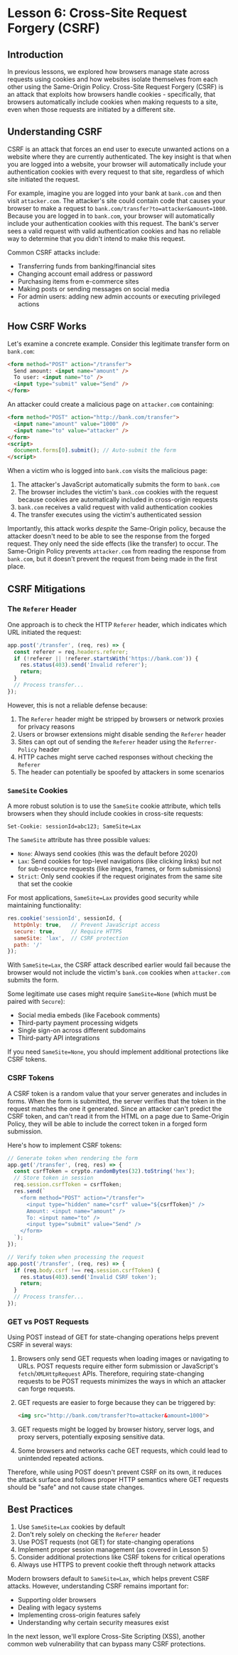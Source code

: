# Lesson 6: Cross-Site Request Forgery (CSRF)

## Introduction

In previous lessons, we explored how browsers manage state across requests using cookies and how websites isolate themselves from each other using the Same-Origin Policy. Cross-Site Request Forgery (CSRF) is an attack that exploits how browsers handle cookies - specifically, that browsers automatically include cookies when making requests to a site, even when those requests are initiated by a different site.

## Understanding CSRF

CSRF is an attack that forces an end user to execute unwanted actions on a website where they are currently authenticated. The key insight is that when you are logged into a website, your browser will automatically include your authentication cookies with every request to that site, regardless of which site initiated the request.

For example, imagine you are logged into your bank at `bank.com` and then visit `attacker.com`. The attacker's site could contain code that causes your browser to make a request to `bank.com/transfer?to=attacker&amount=1000`. Because you are logged in to `bank.com`, your browser will automatically include your authentication cookies with this request. The bank's server sees a valid request with valid authentication cookies and has no reliable way to determine that you didn't intend to make this request.

Common CSRF attacks include:
- Transferring funds from banking/financial sites
- Changing account email address or password
- Purchasing items from e-commerce sites
- Making posts or sending messages on social media
- For admin users: adding new admin accounts or executing privileged actions

## How CSRF Works

Let's examine a concrete example. Consider this legitimate transfer form on `bank.com`:

```html
<form method="POST" action="/transfer">
  Send amount: <input name="amount" />
  To user: <input name="to" />
  <input type="submit" value="Send" />
</form>
```

An attacker could create a malicious page on `attacker.com` containing:

```html
<form method="POST" action="http://bank.com/transfer">
  <input name="amount" value="1000" />
  <input name="to" value="attacker" />
</form>
<script>
  document.forms[0].submit(); // Auto-submit the form
</script>
```

When a victim who is logged into `bank.com` visits the malicious page:
1. The attacker's JavaScript automatically submits the form to `bank.com`
2. The browser includes the victim's `bank.com` cookies with the request because cookies are automatically included in cross-origin requests
3. `bank.com` receives a valid request with valid authentication cookies
4. The transfer executes using the victim's authenticated session

Importantly, this attack works _despite_ the Same-Origin policy, because the attacker doesn't need to be able to see the response from the forged request. They only need the side effects (like the transfer) to occur. The Same-Origin Policy prevents `attacker.com` from reading the response from `bank.com`, but it doesn't prevent the request from being made in the first place.

## CSRF Mitigations

### The `Referer` Header

One approach is to check the HTTP `Referer` header, which indicates which URL initiated the request:

```javascript
app.post('/transfer', (req, res) => {
  const referer = req.headers.referer;
  if (!referer || !referer.startsWith('https://bank.com')) {
    res.status(403).send('Invalid referer');
    return;
  }
  // Process transfer...
});
```

However, this is not a reliable defense because:
1. The `Referer` header might be stripped by browsers or network proxies for privacy reasons
2. Users or browser extensions might disable sending the `Referer` header
3. Sites can opt out of sending the `Referer` header using the `Referrer-Policy` header
4. HTTP caches might serve cached responses without checking the `Referer`
5. The header can potentially be spoofed by attackers in some scenarios

### `SameSite` Cookies

A more robust solution is to use the `SameSite` cookie attribute, which tells browsers when they should include cookies in cross-site requests:

```http
Set-Cookie: sessionId=abc123; SameSite=Lax
```

The `SameSite` attribute has three possible values:
- `None`: Always send cookies (this was the default before 2020)
- `Lax`: Send cookies for top-level navigations (like clicking links) but not for sub-resource requests (like images, frames, or form submissions)
- `Strict`: Only send cookies if the request originates from the same site that set the cookie

For most applications, `SameSite=Lax` provides good security while maintaining functionality:

```javascript
res.cookie('sessionId', sessionId, {
  httpOnly: true,   // Prevent JavaScript access
  secure: true,     // Require HTTPS
  sameSite: 'lax',  // CSRF protection
  path: '/'
});
```

With `SameSite=Lax`, the CSRF attack described earlier would fail because the browser would not include the victim's `bank.com` cookies when `attacker.com` submits the form.

Some legitimate use cases might require `SameSite=None` (which must be paired with `Secure`):
- Social media embeds (like Facebook comments)
- Third-party payment processing widgets
- Single sign-on across different subdomains
- Third-party API integrations

If you need `SameSite=None`, you should implement additional protections like CSRF tokens.

### CSRF Tokens

A CSRF token is a random value that your server generates and includes in forms. When the form is submitted, the server verifies that the token in the request matches the one it generated. Since an attacker can't predict the CSRF token, and can't read it from the HTML on a page due to Same-Origin Policy, they will be able to include the correct token in a forged form submission.

Here's how to implement CSRF tokens:

```javascript
// Generate token when rendering the form
app.get('/transfer', (req, res) => {
  const csrfToken = crypto.randomBytes(32).toString('hex');
  // Store token in session
  req.session.csrfToken = csrfToken;
  res.send(`
    <form method="POST" action="/transfer">
      <input type="hidden" name="csrf" value="${csrfToken}" />
      Amount: <input name="amount" />
      To: <input name="to" />
      <input type="submit" value="Send" />
    </form>
  `);
});

// Verify token when processing the request
app.post('/transfer', (req, res) => {
  if (req.body.csrf !== req.session.csrfToken) {
    res.status(403).send('Invalid CSRF token');
    return;
  }
  // Process transfer...
});
```

### GET vs POST Requests

Using POST instead of GET for state-changing operations helps prevent CSRF in several ways:

1. Browsers only send GET requests when loading images or navigating to URLs. POST requests require either form submission or JavaScript's `fetch`/`XMLHttpRequest` APIs. Therefore, requiring state-changing requests to be POST requests minimizes the ways in which an attacker can forge requests.

2. GET requests are easier to forge because they can be triggered by:
   ```html
   <img src="http://bank.com/transfer?to=attacker&amount=1000">
   ```

3. GET requests might be logged by browser history, server logs, and proxy servers, potentially exposing sensitive data.

4. Some browsers and networks cache GET requests, which could lead to unintended repeated actions.

Therefore, while using POST doesn't prevent CSRF on its own, it reduces the attack surface and follows proper HTTP semantics where GET requests should be "safe" and not cause state changes.

## Best Practices

1. Use `SameSite=Lax` cookies by default
2. Don't rely solely on checking the `Referer` header
3. Use POST requests (not GET) for state-changing operations
4. Implement proper session management (as covered in Lesson 5)
5. Consider additional protections like CSRF tokens for critical operations
6. Always use HTTPS to prevent cookie theft through network attacks

Modern browsers default to `SameSite=Lax`, which helps prevent CSRF attacks. However, understanding CSRF remains important for:
- Supporting older browsers
- Dealing with legacy systems
- Implementing cross-origin features safely
- Understanding why certain security measures exist

In the next lesson, we'll explore Cross-Site Scripting (XSS), another common web vulnerability that can bypass many CSRF protections.
